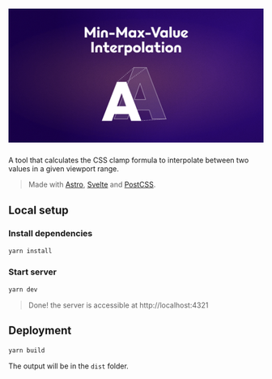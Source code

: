 # <img alt="Min-Max-Value Interpolation" src="src/assets/img/social-share.png" />

A tool that calculates the CSS clamp formula to interpolate between two values in a given viewport range.

> Made with [Astro](https://astro.build), [Svelte](https://svelte.dev) and [PostCSS](https://postcss.org).

## Local setup

### Install dependencies

```sh
yarn install
```

### Start server

```sh
yarn dev
```

> Done! the server is accessible at http://localhost:4321

## Deployment

```sh
yarn build
```

The output will be in the `dist` folder.
